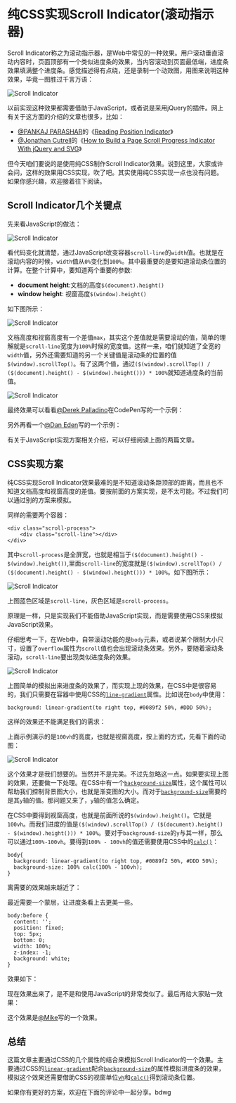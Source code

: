# 纯CSS实现Scroll Indicator(滚动指示器)

Scroll Indicator称之为滚动指示器，是Web中常见的一种效果。用户滚动垂直滚动内容时，页面顶部有一个类似进度条的效果，当内容滚动到页面最低端，进度条效果填满整个进度条。感觉描述得有点绕，还是录制一个动效图，用图来说明这种效果，毕竟一图胜过千言万语：

![Scroll Indicator](http://cdn2.w3cplus.com/cdn/farfuture/jbJ19Vf6qKO2iUkxID5pbzBIjckFYQRWnMPpCPrqzec/mtime:1470830065/sites/default/files/blogs/2016/1608/scroll-indicator-1.gif)

以前实现这种效果都需要借助于JavaScript，或者说是采用jQuery的插件。网上有关于这方面的介绍的文章也很多，比如：

- [@PANKAJ PARASHAR](https://css-tricks.com/author/pankajparashar/)的《[Reading Position Indicator](https://css-tricks.com/reading-position-indicator/)》
- [@Jonathan Cutrell](http://tutsplus.com/authors/jonathan-cutrell)的《[How to Build a Page Scroll Progress Indicator With jQuery and SVG](http://webdesign.tutsplus.com/tutorials/how-to-build-a-page-scroll-progress-indicator-with-jquery-and-svg--cms-20881)》

但今天咱们要说的是使用纯CSS制作Scroll Indicator效果。说到这里，大家或许会问，这样的效果用CSS实现，吹了吧。其实使用纯CSS实现一点也没有问题。如果你感兴趣，欢迎接着往下阅读。

## Scroll Indicator几个关键点

先来看JavaScript的做法：

![Scroll Indicator](http://cdn2.w3cplus.com/cdn/farfuture/HoJZnIWNVaSegNtw-_235n1PNKo6tuL9DrYs6A6MrwY/mtime:1470831282/sites/default/files/blogs/2016/1608/scroll-indicator-2.gif)

看代码变化就清楚，通过JavaScript改变容器`scroll-line`的`width`值。也就是在滚动内容的时候，`width`值从`0%`变化到`100%`。其中最重要的是要知道滚动条位置的计算。在整个计算中，要知道两个重要的参数:

- **document height**:文档的高度`$(document).height()`
- **window height**: 视窗高度`$(window).height()`

如下图所示：

![Scroll Indicator](http://cdn2.w3cplus.com/cdn/farfuture/iMfpZEBr6RcTOg5inLoNVmz4i0TS9alCo5jUJPiud10/mtime:1470832204/sites/default/files/blogs/2016/1608/scroll-indicator-3.png)

文档高度和视窗高度有一个差值`max`，其实这个差值就是需要滚动的值，简单的理解就是`scroll-line`宽度为`100%`时候的宽度值。这样一来，咱们就知道了全宽的`width`值，另外还需要知道的另一个关键值是滚动条的位置的值`$(window).scrollTop()`。有了这两个值，通过`($(window).scrollTop() / ($(document).height() - $(window).height())) * 100%`就知道进度条的当前值。

![Scroll Indicator](http://cdn.w3cplus.com/cdn/farfuture/ZRcF1MQXQbsS7-gUhsajfmHLnNV83aWhcvR23Ypvpo8/mtime:1470832204/sites/default/files/blogs/2016/1608/scroll-indicator-4.gif)

最终效果可以看看[@Derek Palladino](http://codepen.io/derekjp)在CodePen写的一个示例：

另外再看一个[@Dan Eden](http://daneden.me/styleguide/)写的一个示例：

有关于JavaScript实现方案相关介绍，可以仔细阅读上面的两篇文章。

## CSS实现方案

纯CSS实现Scroll Indicator效果最难的是不知道滚动条距顶部的距离，而且也不知道文档高度和视窗高度的差值。要按前面的方案实现，是不太可能。不过我们可以通过别的方案来模拟。

同样的需要两个容器：

```
<div class="scroll-process">
    <div class="scroll-line"></div>
</div>

```

其中`scroll-process`是全屏宽，也就是相当于`($(document).height() - $(window).height())`,里面`scroll-line`的宽度就是`($(window).scrollTop() / ($(document).height() - $(window).height())) * 100%`。如下图所示：

![Scroll Indicator](http://cdn2.w3cplus.com/cdn/farfuture/EMVxO28YoKPaZQ_JSRXrrQ_EFCuMLaJTAqX56ntrBwQ/mtime:1470833044/sites/default/files/blogs/2016/1608/scroll-indicator-5.png)

上图蓝色区域是`scroll-line`，灰色区域是`scroll-process`。

原理是一样，只是实现我们不能借助JavaScript实现，而是需要使用CSS来模拟JavaScript效果。

仔细思考一下，在Web中，自带滚动功能的是`body`元素，或者说某个限制大小尺寸，设置了`overflow`属性为`scroll`值也会出现滚动条效果。另外，要随着滚动条滚动，`scroll-line`要出现类似进度条的效果。

![Scroll Indicator](http://cdn1.w3cplus.com/cdn/farfuture/ll5U28gb9B7bGE2oTXumfTZv4VlwAkH-tRCTcGHLEf0/mtime:1470834485/sites/default/files/blogs/2016/1608/scroll-indicator-6.gif)

上图简单的模拟出来进度条的效果了，而实现上现的效果，在CSS中是很容易的，我们只需要在容器中使用CSS的[`line-gradient`](http://www.w3cplus.com/content/css3-gradient)属性。比如说在`body`中使用：

```
background: linear-gradient(to right top, #0089f2 50%, #DDD 50%);

```

这样的效果还不能满足我们的需求：

上面示例演示的是`100vh`的高度，也就是视窗高度，按上面的方式，先看下面的动图：

![Scroll Indicator](http://cdn.w3cplus.com/cdn/farfuture/kIur7FsVhj0fHE4xpyfChItM-8u7Ojdi_JH2M5NWO84/mtime:1470835502/sites/default/files/blogs/2016/1608/scroll-indicator-7.gif)

这个效果才是我们想要的。当然并不是完美。不过先忽略这一点。如果要实现上图的效果，还要做一下处理。在CSS中有一个[`background-size`](http://www.w3cplus.com/content/css3-background-size)属性，这个属性可以帮助我们控制背景图大小，也就是渐变图的大小。而对于[`background-size`](http://www.w3cplus.com/content/css3-background-size)需要的是其`y`轴的值。那问题又来了，`y`轴的值怎么确定。

在CSS中要得到视窗高度，也就是前面所说的`$(window).height()`。它就是`100vh`。而我们进度的值是`($(window).scrollTop() / ($(document).height() - $(window).height())) * 100%`。要对于`background-size`的`y`与其一样，那么可以通过`100%-100vh`。要得到`100% - 100vh`的值还需要使用CSS中的[`calc()`](http://www.w3cplus.com/css3/how-to-use-css3-calc-function.html)：

```
body{
  background: linear-gradient(to right top, #0089f2 50%, #DDD 50%);
  background-size: 100% calc(100% - 100vh);
}

```

离需要的效果越来越近了：

最近需要一个蒙层，让进度条看上去更美一些。

```
body:before {
  content: '';
  position: fixed;
  top: 5px;
  bottom: 0;
  width: 100%;
  z-index: -1;
  background: white;
}

```

效果如下：

现在效果出来了，是不是和使用JavaScript的非常类似了。最后再给大家贴一效果：

这个效果是[@Mike](http://codepen.io/MadeByMike)写的一个效果。

## 总结

这篇文章主要通过CSS的几个属性的结合来模拟Scroll Indicator的一个效果。主要通过CSS的[`linear-gradient`](http://www.w3cplus.com/content/css3-gradient)配合[`background-size`](http://www.w3cplus.com/content/css3-background-size)的属性模拟进度条的效果，模拟这个效果还需要借助CSS的视窗单位[`vh`](http://www.w3cplus.com/blog/tags/485.html)和[`calc()`](http://www.w3cplus.com/css3/how-to-use-css3-calc-function.html)得到滚动条位置。

如果你有更好的方案，欢迎在下面的评论中一起分享。bdwg